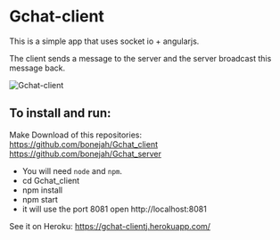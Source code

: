 
# Gchat-client
This is a simple app that uses socket io + angularjs.

The client sends a message to the server and the server broadcast this message back.

![Gchat-client](http://g.recordit.co/X5nymUcn0J.gif)

## To install and run:
Make Download of this repositories:
https://github.com/bonejah/Gchat_client
https://github.com/bonejah/Gchat_server

* You will need `node` and `npm`.
* cd Gchat_client
* npm install
* npm start
* it will use the port 8081 open http://localhost:8081

See it on Heroku: https://gchat-clientj.herokuapp.com/